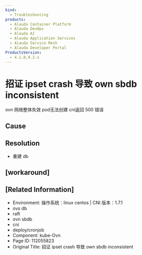 ```yaml
---
kind:
  - Troubleshooting
products:
  - Alauda Container Platform
  - Alauda DevOps
  - Alauda AI
  - Alauda Application Services
  - Alauda Service Mesh
  - Alauda Developer Portal
ProductsVersion:
  - 4.1.0,4.2.x
---
```

<!-- A type of document that involves encountering a fault, diagnosing it, performing root cause analysis, and providing solutions. -->

# 招证 ipset crash 导致 own sbdb inconsistent

ovn 网络整体失效 pod无法创建 cni返回 500 错误

## Cause

## Resolution
- 重建 db

## [workaround]

## [Related Information]
- Environment: 操作系统：linux centos | CNI 版本：1.7.1
- ovs db
- raft
- ovn sbdb
- cni
- deploy/cronjob
- Component: kube-Ovn
- Page ID: 112055823
- Original Title: 招证 ipset crash 导致 own sbdb inconsistent
